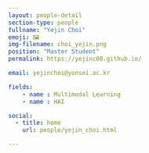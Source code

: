 ```yaml
---
layout: people-detail
section-type: people
fullname: "Yejin Choi"
emoji: 🖼️
img-filename: choi_yejin.png
position: "Master Student"
permalink: https://yejinc00.github.io/

email: yejinchoi@yonsei.ac.kr

fields:
    - name : Multimodal Learning
    - name : HAI

social:
  - title: home
    url: people/yejin_choi.html

---
```

